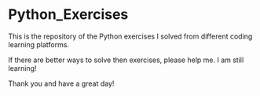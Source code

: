 # Python_Exercises
This is the repository of the Python exercises I solved from different coding learning platforms.

If there are better ways to solve then exercises, please help me. I am still learning!

Thank you and have a great day!
